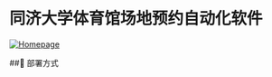 # 同济大学体育馆场地预约自动化软件

[![Homepage](https://img.shields.io/badge/-Homepage-yellow)](https://www.zy66.online)

##🤔 部署方式
